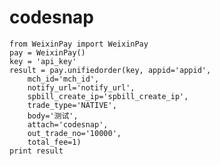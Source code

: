 # codesnap
    from WeixinPay import WeixinPay
    pay = WeixinPay()
    key = 'api_key'
    result = pay.unifiedorder(key, appid='appid', 
        mch_id='mch_id', 
        notify_url='notify_url', 
        spbill_create_ip='spbill_create_ip', 
        trade_type='NATIVE', 
        body='测试', 
        attach='codesnap',
        out_trade_no='10000', 
        total_fee=1)
    print result

